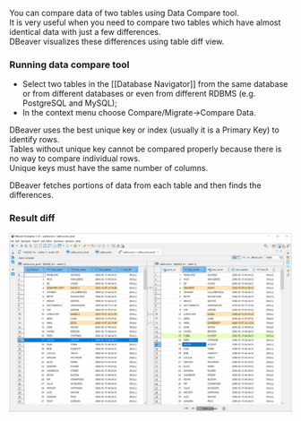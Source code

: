 You can compare data of two tables using Data Compare tool.  
It is very useful when you need to compare two tables which have almost identical data with just a few differences.  
DBeaver visualizes these differences using table diff view.

### Running data compare tool

- Select two tables in the [[Database Navigator]] from the same database or from different databases or even from different RDBMS (e.g. PostgreSQL and MySQL);
- In the context menu choose Compare/Migrate->Compare Data.

DBeaver uses the best unique key or index (usually it is a Primary Key) to identify rows.  
Tables without unique key cannot be compared properly because there is no way to compare individual rows.  
Unique keys must have the same number of columns.  

DBeaver fetches portions of data from each table and then finds the differences.  

### Result diff

![](images/ug/tools/data-compare-diff.png)
